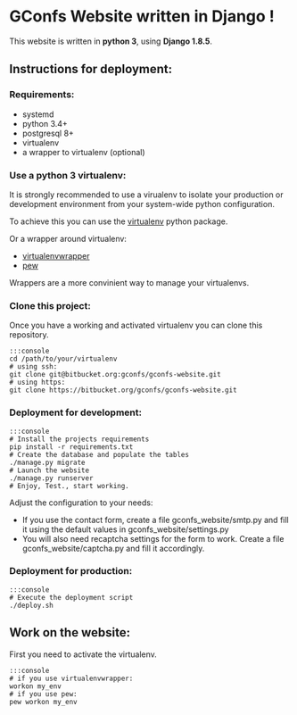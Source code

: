 # GConfs Website written in Django !

This website is written in **python 3**, using **Django 1.8.5**.

## Instructions for deployment:

### Requirements:

* systemd
* python 3.4+
* postgresql 8+
* virtualenv
* a wrapper to virtualenv (optional)

### Use a python 3 virtualenv:

It is strongly recommended to use a virualenv to isolate your production or
development environment from your system-wide python configuration.

To achieve this you can use the
[virtualenv](https://virtualenv.readthedocs.org/en/latest/) python package.

Or a wrapper around virtualenv:

* [virtualenvwrapper](https://virtualenvwrapper.readthedocs.org/en/latest/)
* [pew](https://github.com/berdario/pew)

Wrappers are a more convinient way to manage your virtualenvs.

### Clone this project:

Once you have a working and activated virtualenv you can clone this repository.

    :::console
    cd /path/to/your/virtualenv
    # using ssh:
    git clone git@bitbucket.org:gconfs/gconfs-website.git
    # using https:
    git clone https://bitbucket.org/gconfs/gconfs-website.git

### Deployment for development:

    :::console
    # Install the projects requirements
    pip install -r requirements.txt
    # Create the database and populate the tables
    ./manage.py migrate
    # Launch the website
    ./manage.py runserver
    # Enjoy, Test., start working.

Adjust the configuration to your needs:

* If you use the contact form, create a file gconfs\_website/smtp.py and fill
  it using the default values in gconfs\_website/settings.py
* You will also need recaptcha settings for the form to work. Create a file
  gconfs\_website/captcha.py and fill it accordingly.

### Deployment for production:

    :::console
    # Execute the deployment script
    ./deploy.sh

## Work on the website:

First you need to activate the virtualenv.

    :::console
    # if you use virtualenvwrapper:
    workon my_env
    # if you use pew:
    pew workon my_env
